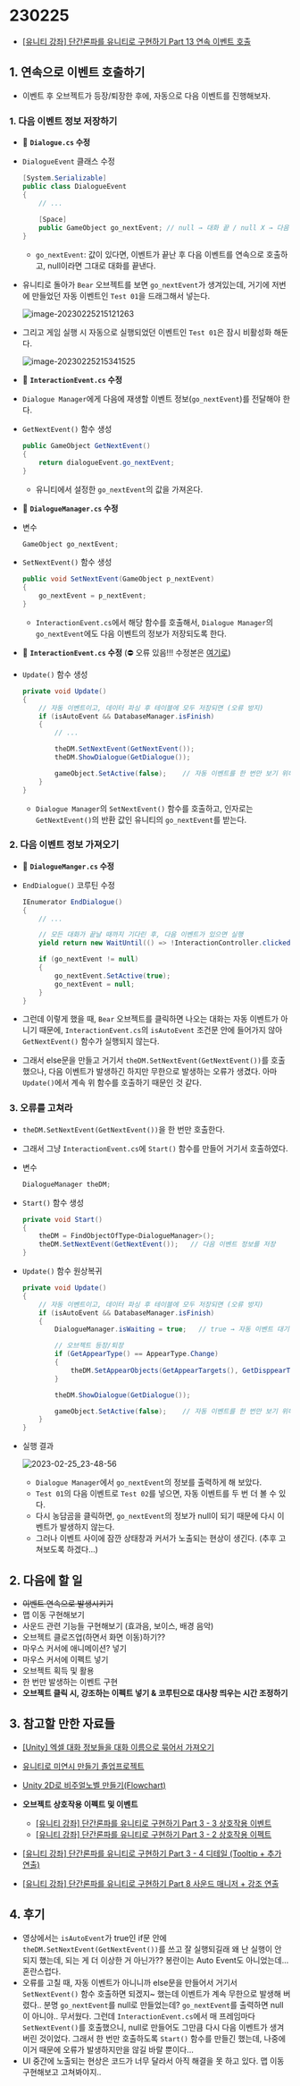 # 230225

- [[유니티 강좌] 단간론파를 유니티로 구현하기 Part 13 연속 이벤트 호출](https://youtu.be/PSV1xCTeu00?list=PLUZ5gNInsv_NG_UKZoua8goQbtseAo8Ow)



## 1. 연속으로 이벤트 호출하기

- 이벤트 후 오브젝트가 등장/퇴장한 후에, 자동으로 다음 이벤트를 진행해보자.



### 1. 다음 이벤트 정보 저장하기

- 📑 **`Dialogue.cs` 수정**

- `DialogueEvent` 클래스 수정

  ```c#
  [System.Serializable]
  public class DialogueEvent
  {
      // ...
      
      [Space]
      public GameObject go_nextEvent; // null → 대화 끝 / null X → 다음 이벤트 연속 호출
  }
  ```

  - `go_nextEvent`: 값이 있다면, 이벤트가 끝난 후 다음 이벤트를 연속으로 호출하고, null이라면 그대로 대화를 끝낸다.



- 유니티로 돌아가 `Bear` 오브젝트를 보면 `go_nextEvent`가 생겨있는데, 거기에 저번에 만들었던 자동 이벤트인 `Test 01`을 드래그해서 넣는다.

  ![image-20230225215121263](Assets/230225.assets/image-20230225215121263.png)



- 그리고 게임 실행 시 자동으로 실행되었던 이벤트인 `Test 01`은 잠시 비활성화 해둔다.

  ![image-20230225215341525](Assets/230225.assets/image-20230225215341525.png)



- 📑 **`InteractionEvent.cs` 수정**

- `Dialogue Manager`에게 다음에 재생할 이벤트 정보(`go_nextEvent`)를 전달해야 한다.

- `GetNextEvent()` 함수 생성

  ```c#
  public GameObject GetNextEvent()
  {
      return dialogueEvent.go_nextEvent;
  }
  ```

  - 유니티에서 설정한 `go_nextEvent`의 값을 가져온다.



- 📑 **`DialogueManager.cs` 수정**

- 변수

  ```c#
  GameObject go_nextEvent;
  ```



- `SetNextEvent()` 함수 생성

  ```c#
  public void SetNextEvent(GameObject p_nextEvent)
  {
      go_nextEvent = p_nextEvent;
  }
  ```

  - `InteractionEvent.cs`에서 해당 함수를 호출해서, `Dialogue Manager`의 `go_nextEvent`에도 다음 이벤트의 정보가 저장되도록 한다.



- 📑 **`InteractionEvent.cs` 수정** (⛔ 오류 있음!!! 수정본은 [여기로](#3-오류를-고쳐라))

- `Update()` 함수 생성

  ```c#
  private void Update()
  {
      // 자동 이벤트이고, 데이터 파싱 후 테이블에 모두 저장되면 (오류 방지)
      if (isAutoEvent && DatabaseManager.isFinish)
      {
          // ...
  
          theDM.SetNextEvent(GetNextEvent());
          theDM.ShowDialogue(GetDialogue());
  
          gameObject.SetActive(false);    // 자동 이벤트를 한 번만 보기 위해 아예 비활성화한다.
      }
  }
  ```

  - `Dialogue Manager`의 `SetNextEvent()` 함수를 호출하고, 인자로는 `GetNextEvent()`의 반환 값인 유니티의 `go_nextEvent`를 받는다.



### 2. 다음 이벤트 정보 가져오기

- 📑 **`DialogueManger.cs` 수정**

- `EndDialogue()` 코루틴 수정

  ```c#
  IEnumerator EndDialogue()
  {
      // ...
  
      // 모든 대화가 끝날 때까지 기다린 후, 다음 이벤트가 있으면 실행
      yield return new WaitUntil(() => !InteractionController.clickedInteractive);
  
      if (go_nextEvent != null)
      {
          go_nextEvent.SetActive(true);
          go_nextEvent = null;
      }
  }
  ```



- 그런데 이렇게 했을 때, `Bear` 오브젝트를 클릭하면 나오는 대화는 자동 이벤트가 아니기 때문에, `InteractionEvent.cs`의 `isAutoEvent` 조건문 안에 들어가지 않아 `GetNextEvent()` 함수가 실행되지 않는다.
- 그래서 else문을 만들고 거기서 `theDM.SetNextEvent(GetNextEvent())`를 호출했으나, 다음 이벤트가 발생하긴 하지만 무한으로 발생하는 오류가 생겼다. 아마 `Update()`에서 계속 위 함수를 호출하기 때문인 것 같다.



### 3. 오류를 고쳐라

- `theDM.SetNextEvent(GetNextEvent())`을 한 번만 호출한다.
- 그래서 그냥 `InteractionEvent.cs`에 `Start()` 함수를 만들어 거기서 호출하였다.



- 변수

  ```c#
  DialogueManager theDM;
  ```



- `Start()` 함수 생성

  ```c#
  private void Start()
  {
      theDM = FindObjectOfType<DialogueManager>();
      theDM.SetNextEvent(GetNextEvent());	// 다음 이벤트 정보를 저장
  }
  ```



- `Update()` 함수 원상복귀

  ```c#
  private void Update()
  {
      // 자동 이벤트이고, 데이터 파싱 후 테이블에 모두 저장되면 (오류 방지)
      if (isAutoEvent && DatabaseManager.isFinish)
      {
          DialogueManager.isWaiting = true;   // true → 자동 이벤트 대기
  
          // 오브젝트 등장/퇴장
          if (GetAppearType() == AppearType.Change)
          {
              theDM.SetAppearObjects(GetAppearTargets(), GetDisppearTargets());
          }
  
          theDM.ShowDialogue(GetDialogue());
  
          gameObject.SetActive(false);    // 자동 이벤트를 한 번만 보기 위해 아예 비활성화한다.
      }
  }
  ```



- 실행 결과

  ![2023-02-25_23-48-56](Assets/230225.assets/2023-02-25_23-48-56.gif)

  - `Dialogue Manager`에서 `go_nextEvent`의 정보를 출력하게 해 보았다.
  - `Test 01`의 다음 이벤트로 `Test 02`를 넣으면, 자동 이벤트를 두 번 더 볼 수 있다.
  - 다시 농담곰을 클릭하면, `go_nextEvent`의 정보가 null이 되기 때문에 다시 이벤트가 발생하지 않는다.
  - 그러나 이벤트 사이에 잠깐 상태창과 커서가 노출되는 현상이 생긴다. (추후 고쳐보도록 하겠다...)



## 2. 다음에 할 일

- ~~이벤트 연속으로 발생시키기~~
- 맵 이동 구현해보기
- 사운드 관련 기능들 구현해보기 (효과음, 보이스, 배경 음악)
- 오브젝트 클로즈업(하면서 화면 이동)하기??
- 마우스 커서에 애니메이션? 넣기
- 마우스 커서에 이펙트 넣기
- 오브젝트 획득 및 활용
- 한 번만 발생하는 이벤트 구현
- **오브젝트 클릭 시, 강조하는 이펙트 넣기 & 코루틴으로 대사창 띄우는 시간 조정하기**



## 3. 참고할 만한 자료들

- [[Unity] 엑셀 대화 정보들을 대화 이름으로 묶어서 가져오기](https://velog.io/@gkswh4860/Unity-%EC%97%91%EC%85%80-%EB%8C%80%ED%99%94-%EB%82%B4%EC%9A%A9%EC%9D%84-%EB%8C%80%ED%99%94-%EC%9D%B4%EB%A6%84%EC%9C%BC%EB%A1%9C-%EB%AC%B6%EC%96%B4%EC%84%9C-%EA%B0%80%EC%A0%B8%EC%98%A4%EA%B8%B0)
- [유니티로 미연시 만들기 졸업프로젝트](https://www.youtube.com/watch?v=eWT0TsknaiU&t=7s)
- [Unity 2D로 비주얼노벨 만들기(Flowchart)](https://m.blog.naver.com/liear1997/221292510685)

- **오브젝트 상호작용 이펙트 및 이벤트**
  - [[유니티 강좌] 단간론파를 유니티로 구현하기 Part 3 - 3 상호작용 이벤트](https://youtu.be/ftBw_KhI694?list=PLUZ5gNInsv_NG_UKZoua8goQbtseAo8Ow)
  - [[유니티 강좌] 단간론파를 유니티로 구현하기 Part 3 - 2 상호작용 이펙트](https://youtu.be/DBFOqJICh3E?list=PLUZ5gNInsv_NG_UKZoua8goQbtseAo8Ow)
- [[유니티 강좌] 단간론파를 유니티로 구현하기 Part 3 - 4 디테일 (Tooltip + 추가 연출)](https://www.youtube.com/watch?v=-89RsNEgE7w&list=PLUZ5gNInsv_NG_UKZoua8goQbtseAo8Ow&index=11)
- [[유니티 강좌] 단간론파를 유니티로 구현하기 Part 8 사운드 매니저 + 강조 연출](https://youtu.be/04RYW3i35jI?list=PLUZ5gNInsv_NG_UKZoua8goQbtseAo8Ow)



## 4. 후기

- 영상에서는 `isAutoEvent`가 true인 if문 안에 `theDM.SetNextEvent(GetNextEvent())`를 쓰고 잘 실행되길래 왜 난 실행이 안 되지 했는데, 되는 게 더 이상한 거 아닌가?? 봉란이는 Auto Event도 아니었는데... 혼란스럽다.
- 오류를 고칠 때, 자동 이벤트가 아니니까 else문을 만들어서 거기서 `SetNextEvent()` 함수 호출하면 되겠지~ 했는데 이벤트가 계속 무한으로 발생해 버렸다.. 분명 `go_nextEvent`를 null로 만들었는데? `go_nextEvent`를 출력하면 null이 아니야.. 무서웠다. 그런데 `InteractionEvent.cs`에서 매 프레임마다 `SetNextEvent()`를 호출했으니, null로 만들어도 그만큼 다시 다음 이벤트가 생겨 버린 것이었다. 그래서 한 번만 호출하도록 `Start()` 함수를 만들긴 했는데, 나중에 이거 때문에 오류가 발생하지만을 않길 바랄 뿐이다...
- UI 중간에 노출되는 현상은 코드가 너무 달라서 아직 해결을 못 하고 있다. 맵 이동 구현해보고 고쳐봐야지..